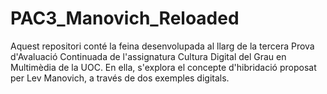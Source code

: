 # PAC3_Manovich_Reloaded
Aquest repositori conté la feina desenvolupada al llarg de la tercera Prova d'Avaluació Continuada de l'assignatura Cultura Digital del Grau en Multimèdia de la UOC. En ella, s'explora el concepte d'hibridació proposat per Lev Manovich, a través de dos exemples digitals.
